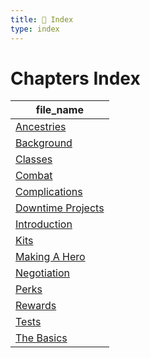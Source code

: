 ```yaml
---
title: 📑 Index
type: index
---
```


# Chapters Index

| file_name                                   |
| ------------------------------------------- |
| [Ancestries](../Ancestries)                 |
| [Background](../Background)                 |
| [Classes](../Classes)                       |
| [Combat](../Combat)                         |
| [Complications](../Complications)           |
| [Downtime Projects](../Downtime%20Projects) |
| [Introduction](../Introduction)             |
| [Kits](../Kits)                             |
| [Making A Hero](../Making%20A%20Hero)       |
| [Negotiation](../Negotiation)               |
| [Perks](../Perks)                           |
| [Rewards](../Rewards)                       |
| [Tests](../Tests)                           |
| [The Basics](../The%20Basics)               |
